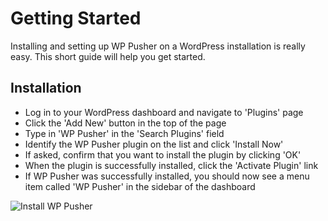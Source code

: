 # Getting Started

Installing and setting up WP Pusher on a WordPress installation is really easy. This short guide will help you get started.

## Installation

* Log in to your WordPress dashboard and navigate to 'Plugins' page
* Click the 'Add New' button in the top of the page
* Type in 'WP Pusher' in the 'Search Plugins' field
* Identify the WP Pusher plugin on the list and click 'Install Now'
* If asked, confirm that you want to install the plugin by clicking 'OK'
* When the plugin is successfully installed, click the 'Activate Plugin' link
* If WP Pusher was successfully installed, you should now see a menu item called 'WP Pusher' in the sidebar of the dashboard

![Install WP Pusher](https://cloud.githubusercontent.com/assets/1430546/5602678/be84b804-935e-11e4-9afd-aca747bcccb9.png)
